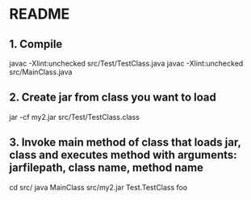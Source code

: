 

# README #

## 1. Compile
javac  -Xlint:unchecked src/Test/TestClass.java
javac  -Xlint:unchecked src/MainClass.java

## 2. Create jar from class you want to load
jar -cf my2.jar src/Test/TestClass.class

## 3. Invoke main method of class that loads jar, class and executes method with arguments: jarfilepath, class name, method name
cd src/
java MainClass src/my2.jar Test.TestClass foo

